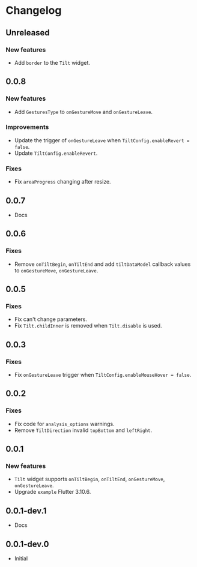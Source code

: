 # Changelog

## Unreleased
### New features
- Add `border` to the `Tilt` widget.

## 0.0.8
### New features
- Add `GesturesType` to `onGestureMove` and `onGestureLeave`.

### Improvements
- Update the trigger of `onGestureLeave` when `TiltConfig.enableRevert = false`.
- Update `TiltConfig.enableRevert`.

### Fixes
- Fix `areaProgress` changing after resize.

## 0.0.7
- Docs

## 0.0.6
### Fixes
- Remove `onTiltBegin`, `onTiltEnd` and add `tiltDataModel` callback values to `onGestureMove`, `onGestureLeave`.

## 0.0.5
### Fixes
- Fix can't change parameters.
- Fix `Tilt.childInner` is removed when `Tilt.disable` is used.

## 0.0.3
### Fixes
- Fix `onGestureLeave` trigger when `TiltConfig.enableMouseHover = false`.

## 0.0.2
### Fixes
- Fix code for `analysis_options` warnings.
- Remove `TiltDirection` invalid `topBottom` and `leftRight`.

## 0.0.1
### New features
- `Tilt` widget supports `onTiltBegin`, `onTiltEnd`, `onGestureMove`, `onGestureLeave`.
- Upgrade `example` Flutter 3.10.6.  

## 0.0.1-dev.1
- Docs

## 0.0.1-dev.0
- Initial